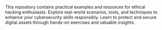 This repository contains practical examples and resources for ethical hacking enthusiasts. Explore real-world scenarios, tools, and techniques to enhance your cybersecurity skills responsibly. Learn to protect and secure digital assets through hands-on exercises and valuable insights.
